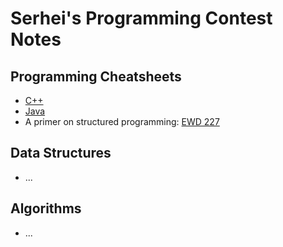 # Serhei's Programming Contest Notes

## Programming Cheatsheets

- [C++](cheatsheet.cc)
- [Java](cheatsheet.java)
- A primer on structured programming: [EWD 227](http://www.cs.utexas.edu/users/EWD/transcriptions/EWD02xx/EWD227.html)

## Data Structures

- ...

## Algorithms

- ...
